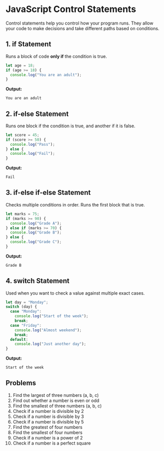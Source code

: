 # JavaScript Control Statements

Control statements help you control how your program runs. They allow your code to make decisions and take different paths based on conditions.

## 1. if Statement

Runs a block of code **only if** the condition is true.

```js
let age = 18;
if (age >= 18) {
  console.log("You are an adult");
}
```

**Output:**

```txt
You are an adult
```

## 2. if-else Statement

Runs one block if the condition is true, and another if it is false.

```js
let score = 45;
if (score >= 50) {
  console.log("Pass");
} else {
  console.log("Fail");
}
```

**Output:**

```txt
Fail
```

## 3. if-else if-else Statement

Checks multiple conditions in order. Runs the first block that is true.

```js
let marks = 75;
if (marks >= 90) {
  console.log("Grade A");
} else if (marks >= 70) {
  console.log("Grade B");
} else {
  console.log("Grade C");
}
```

**Output:**

```txt
Grade B
```

## 4. switch Statement

Used when you want to check a value against multiple exact cases.

```js
let day = "Monday";
switch (day) {
  case "Monday":
    console.log("Start of the week");
    break;
  case "Friday":
    console.log("Almost weekend");
    break;
  default:
    console.log("Just another day");
}
```

**Output:**

```txt
Start of the week
```

## Problems

1. Find the largest of three numbers (a, b, c)
2. Find out whether a number is even or odd
3. Find the smallest of three numbers (a, b, c)
4. Check if a number is divisible by 2
5. Check if a number is divisible by 3
6. Check if a number is divisible by 5
7. Find the greatest of four numbers
8. Find the smallest of four numbers
9. Check if a number is a power of 2
10. Check if a number is a perfect square
